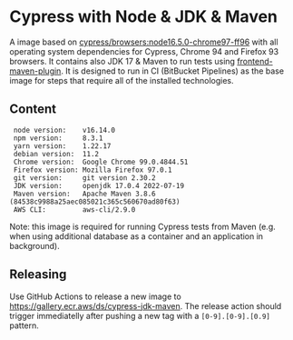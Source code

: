 # Cypress with Node & JDK & Maven

A image based on [cypress/browsers:node16.5.0-chrome97-ff96](https://github.com/cypress-io/cypress-docker-images/tree/master/browsers/node16.5.0-chrome97-ff96) with all operating system dependencies for Cypress, Chrome 94 and Firefox 93 browsers. It contains also JDK 17 & Maven to run tests using [frontend-maven-plugin](https://github.com/eirslett/frontend-maven-plugin). It is designed to run in CI (BitBucket Pipelines) as the base image for steps that require all of the installed technologies.

## Content
```
 node version:    v16.14.0 
 npm version:     8.3.1 
 yarn version:    1.22.17 
 debian version:  11.2 
 Chrome version:  Google Chrome 99.0.4844.51  
 Firefox version: Mozilla Firefox 97.0.1 
 git version:     git version 2.30.2 
 JDK version:     openjdk 17.0.4 2022-07-19
 Maven version:   Apache Maven 3.8.6 (84538c9988a25aec085021c365c560670ad80f63)
 AWS CLI:         aws-cli/2.9.0
```

Note: this image is required for running Cypress tests from Maven (e.g. when using additional database as a container and an application in background). 

## Releasing

Use GitHub Actions to release a new image to https://gallery.ecr.aws/ds/cypress-jdk-maven.
The release action should trigger immediatelly after pushing a new tag with a `[0-9].[0-9].[0.9]` pattern.
